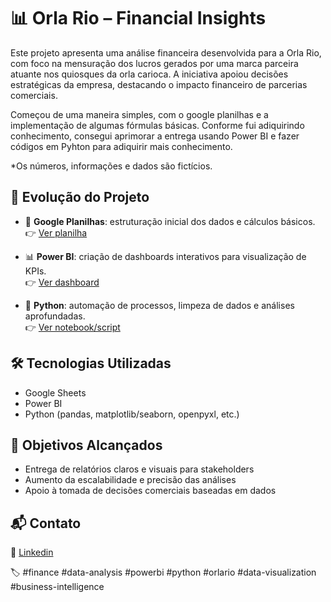 # 📊 Orla Rio – Financial Insights

Este projeto apresenta uma análise financeira desenvolvida para a Orla Rio, com foco na mensuração dos lucros gerados por uma marca parceira atuante nos quiosques da orla carioca. A iniciativa apoiou decisões estratégicas da empresa, destacando o impacto financeiro de parcerias comerciais.

Começou de uma maneira simples, com o google planilhas e a implementação de algumas fórmulas básicas. Conforme fui adiquirindo conhecimento, consegui aprimorar a entrega usando Power BI e fazer códigos em Pyhton para adiquirir mais conhecimento. 

*Os números, informações e dados são fictícios.

## 🔄 Evolução do Projeto

- 📄 **Google Planilhas**: estruturação inicial dos dados e cálculos básicos.  
  👉 [Ver planilha](https://docs.google.com/spreadsheets/d/1EowafF_jBbzyYgcIYKX4A-TA6_fxcqvkBLvBEjxhso4/edit?usp=sharing)
  
- 📊 **Power BI**: criação de dashboards interativos para visualização de KPIs.  
  👉 [Ver dashboard](LINK_AQUI)

- 🐍 **Python**: automação de processos, limpeza de dados e análises aprofundadas.  
  👉 [Ver notebook/script](LINK_AQUI)


## 🛠️ Tecnologias Utilizadas

- Google Sheets
- Power BI
- Python (pandas, matplotlib/seaborn, openpyxl, etc.)

## 🚀 Objetivos Alcançados

- Entrega de relatórios claros e visuais para stakeholders
- Aumento da escalabilidade e precisão das análises
- Apoio à tomada de decisões comerciais baseadas em dados


## 📬 Contato

🔗 [Linkedin](https://wwww.linkedin.com/in/jhennife)

🏷️ #finance #data-analysis #powerbi #python #orlario #data-visualization #business-intelligence
